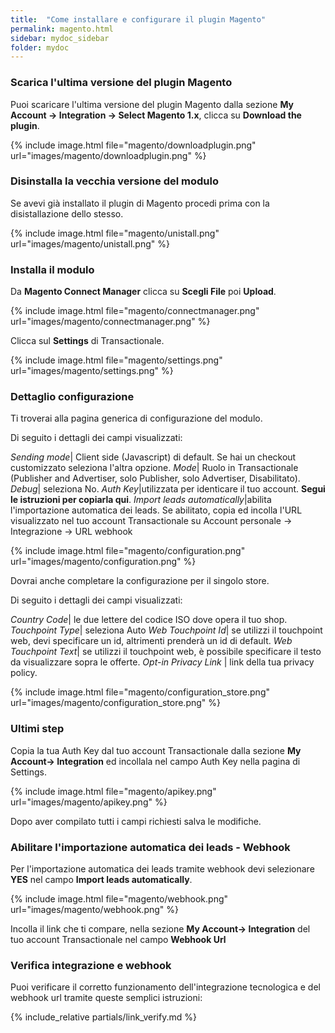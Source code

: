 ```yaml
---
title:  "Come installare e configurare il plugin Magento"
permalink: magento.html
sidebar: mydoc_sidebar
folder: mydoc
---
```


### Scarica l'ultima versione del plugin Magento
 Puoi scaricare l'ultima versione del plugin Magento dalla sezione **My Account -> Integration -> Select Magento 1.x**, clicca su **Download the plugin**.

{% include image.html file="magento/downloadplugin.png" url="images/magento/downloadplugin.png" %}

### Disinstalla la vecchia versione del modulo
Se avevi già installato il plugin di Magento procedi prima con la disistallazione dello stesso.

{% include image.html file="magento/unistall.png" url="images/magento/unistall.png" %}

### Installa il modulo

Da **Magento Connect Manager** clicca su **Scegli File** poi **Upload**.

{% include image.html file="magento/connectmanager.png" url="images/magento/connectmanager.png" %}

Clicca sul **Settings** di Transactionale.

{% include image.html file="magento/settings.png" url="images/magento/settings.png" %}

### Dettaglio configurazione

Ti troverai alla pagina generica di configurazione del modulo.

Di seguito i dettagli dei campi visualizzati:

*Sending mode*| Client side (Javascript) di default. Se hai un checkout customizzato seleziona l'altra opzione.
*Mode*| Ruolo in Transactionale (Publisher and Advertiser, solo Publisher, solo Advertiser, Disabilitato).
*Debug*| seleziona No.
*Auth Key*|utilizzata per identicare il tuo account. **Segui le istruzioni per copiarla qui**.
*Import leads automatically*|abilita l'importazione automatica dei leads. Se abilitato, copia ed incolla l'URL visualizzato nel tuo account Transactionale su Account personale -> Integrazione -> URL webhook

{% include image.html file="magento/configuration.png" url="images/magento/configuration.png" %}

Dovrai anche completare la configurazione per il singolo store.

Di seguito i dettagli dei campi visualizzati:

*Country Code*| le due lettere del codice ISO dove opera il tuo shop.
*Touchpoint Type*| seleziona Auto
*Web Touchpoint Id*| se utilizzi il touchpoint web, devi specificare un id, altrimenti prenderà un id di default.
*Web Touchpoint Text*| se utilizzi il touchpoint web, è possibile specificare il testo da visualizzare sopra le offerte.
*Opt-in Privacy Link* | link della tua privacy policy.

{% include image.html file="magento/configuration_store.png" url="images/magento/configuration_store.png" %}

### Ultimi step

Copia la tua Auth Key dal tuo account Transactionale dalla sezione **My Account-> Integration** ed incollala nel campo Auth Key nella pagina di Settings.

{% include image.html file="magento/apikey.png" url="images/magento/apikey.png" %}

Dopo aver compilato tutti i campi richiesti salva le modifiche.


### Abilitare l'importazione automatica dei leads - Webhook

Per l'importazione automatica dei leads tramite webhook devi selezionare **YES** nel campo **Import leads automatically**.

{% include image.html file="magento/webhook.png" url="images/magento/webhook.png" %}

Incolla il link che ti compare, nella sezione  **My Account-> Integration** del tuo account Transactionale nel campo **Webhook Url**

### Verifica integrazione e webhook

Puoi verificare il corretto funzionamento dell'integrazione tecnologica e del webhook url tramite queste semplici istruzioni:

{% include_relative partials/link_verify.md %}